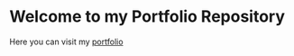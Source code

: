 # Welcome to my Portfolio Repository
Here you can visit my [portfolio](https://www.mariusjakob.com/)